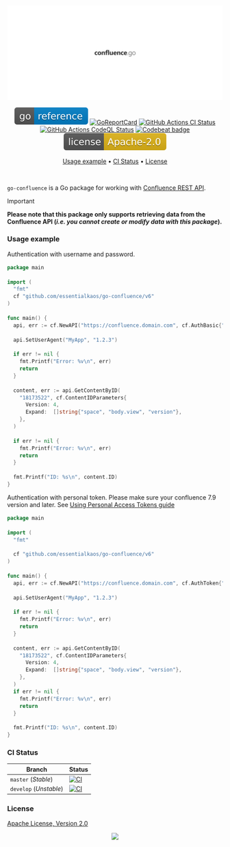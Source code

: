 <p align="center"><a href="#readme"><img src=".github/images/card.svg"/></a></p>

<p align="center">
  <a href="https://kaos.sh/g/go-confluence.v6"><img src=".github/images/godoc.svg"/></a>
  <a href="https://kaos.sh/r/go-confluence"><img src="https://kaos.sh/r/go-confluence.svg" alt="GoReportCard" /></a>
  <a href="https://kaos.sh/w/go-confluence/ci"><img src="https://kaos.sh/w/go-confluence/ci.svg" alt="GitHub Actions CI Status" /></a>
  <a href="https://kaos.sh/w/go-confluence/codeql"><img src="https://kaos.sh/w/go-confluence/codeql.svg" alt="GitHub Actions CodeQL Status" /></a>
  <a href="https://kaos.sh/b/go-confluence"><img src="https://kaos.sh/b/c367cff1-4b71-43de-9a47-9fb34e8c34df.svg" alt="Codebeat badge" /></a>
  <a href="#license"><img src=".github/images/license.svg"/></a>
</p>

<p align="center"><a href="#usage-example">Usage example</a> • <a href="#ci-status">CI Status</a> • <a href="#license">License</a></p>

<br/>

`go-confluence` is a Go package for working with [Confluence REST API](https://docs.atlassian.com/ConfluenceServer/rest/7.3.3/).

> [!IMPORTANT]
> **Please note that this package only supports retrieving data from the Confluence API (_i.e. you cannot create or modify data with this package_).**

### Usage example

Authentication with username and password.

```go
package main

import (
  "fmt"
  cf "github.com/essentialkaos/go-confluence/v6"
)

func main() {
  api, err := cf.NewAPI("https://confluence.domain.com", cf.AuthBasic{"john", "MySuppaPAssWOrd"})

  api.SetUserAgent("MyApp", "1.2.3")

  if err != nil {
    fmt.Printf("Error: %v\n", err)
    return
  }

  content, err := api.GetContentByID(
    "18173522", cf.ContentIDParameters{
      Version: 4,
      Expand:  []string{"space", "body.view", "version"},
    },
  )

  if err != nil {
    fmt.Printf("Error: %v\n", err)
    return
  }

  fmt.Printf("ID: %s\n", content.ID)
}
```

Authentication with personal token. Please make sure your confluence 7.9 version and later. See [Using Personal Access Tokens guide](https://confluence.atlassian.com/enterprise/using-personal-access-tokens-1026032365.html)

```go
package main

import (
  "fmt"

  cf "github.com/essentialkaos/go-confluence/v6"
)

func main() {
  api, err := cf.NewAPI("https://confluence.domain.com", cf.AuthToken{"avaMTxxxqKaxpFHpmwHPXhjmUFfAJMaU3VXUji73EFhf"})

  api.SetUserAgent("MyApp", "1.2.3")

  if err != nil {
    fmt.Printf("Error: %v\n", err)
    return
  }

  content, err := api.GetContentByID(
    "18173522", cf.ContentIDParameters{
      Version: 4,
      Expand:  []string{"space", "body.view", "version"},
    },
  )
  if err != nil {
    fmt.Printf("Error: %v\n", err)
    return
  }

  fmt.Printf("ID: %s\n", content.ID)
}
```

### CI Status

| Branch     | Status |
|------------|--------|
| `master` (_Stable_) | [![CI](https://kaos.sh/w/go-confluence/ci.svg?branch=master)](https://kaos.sh/w/go-confluence/ci?query=branch:master) |
| `develop` (_Unstable_) | [![CI](https://kaos.sh/w/go-confluence/ci.svg?branch=develop)](https://kaos.sh/w/go-confluence/ci?query=branch:develop) |

### License

[Apache License, Version 2.0](http://www.apache.org/licenses/LICENSE-2.0)

<p align="center"><a href="https://essentialkaos.com"><img src="https://gh.kaos.st/ekgh.svg"/></a></p>
